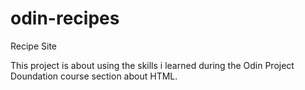 # odin-recipes
Recipe Site


This project is about using the skills i learned during the Odin Project Doundation course section about HTML.
